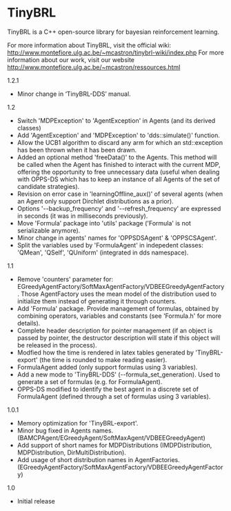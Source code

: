 TinyBRL
=======

TinyBRL is a C++ open-source library for bayesian reinforcement learning.

For more information about TinyBRL, visit the official wiki: http://www.montefiore.ulg.ac.be/~mcastron/tinybrl-wiki/index.php
For more information about our work, visit our website http://www.montefiore.ulg.ac.be/~mcastron/ressources.html


1.2.1
 - Minor change in ‘TinyBRL-DDS’ manual.

1.2
 - Switch 'MDPException' to 'AgentException' in Agents (and its derived classes)
 - Add 'AgentException' and 'MDPException' to 'dds::simulate()' function.
 - Allow the UCB1 algorithm to discard any arm for which an std::exception has been thrown when it has been drawn.
 - Added an optional method 'freeData()' to the Agents. This method will be called when the Agent has finished to interact with the current MDP, offering the opportunity to free unnecessary data (useful when dealing with OPPS-DS which has to keep an instance of all Agents of the set of candidate strategies).
 - Revision on error case in 'learningOffline_aux()' of several agents (when an Agent only support Dirchlet distributions as a prior).
 - Options '--backup_frequency' and '--refresh_frequency' are expressed in seconds (it was in milliseconds previously).
 - Move 'Formula' package into 'utils' package ('Formula' is not serializable anymore).
 - Minor change in agents' names for 'OPPSDSAgent' & 'OPPSCSAgent'.
 - Split the variables used by 'FormulaAgent' in indepedent classes: 'QMean', 'QSelf', 'QUniform' (integrated in dds namespace).

1.1
 - Remove 'counters' parameter for:    EGreedyAgentFactory/SoftMaxAgentFactory/VDBEEGreedyAgentFactory. Those AgentFactory uses the mean model of the distribution used to initialize them instead of generating it through counters.
 - Add 'Formula' package. Provide management of formulas, obtained by combining operators, variables and constants (see 'Formula.h' for more details).
 - Complete header description for pointer management (if an object is passed by pointer, the destructor description will state if this object will be released in the process).
 - Modfied how the time is rendered in latex tables generated by 'TinyBRL-export' (the time is rounded to make reading easier).
 - FormulaAgent added (only support formulas using 3 variables).
 - Add a new mode to 'TinyBRL-DDS' (--formula_set_generation). Used to generate a set of formulas (e.g. for FormulaAgent).
 - OPPS-DS modified to identify the best agent in a discrete set of FormulaAgent (defined through a set of formulas using 3 variables).

1.0.1
 - Memory optimization for 'TinyBRL-export'.
 - Minor bug fixed in Agents names. (BAMCPAgent/EGreedyAgent/SoftMaxAgent/VDBEEGreedyAgent)
 - Add support of short names for MDPDistributions (IMDPDistribution, MDPDistribution, DirMultiDistribution).
 - Add usage of short distribution names in AgentFactories. (EGreedyAgentFactory/SoftMaxAgentFactory/VDBEEGreedyAgentFactory)

1.0
 - Initial release
